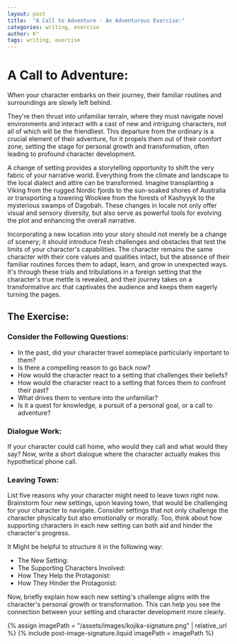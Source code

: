 ```yaml
---
layout: post
title:  "A Call to Adventure - An Adventurous Exercise:"
categories: writing, exercise
author: K°
tags: writing, exercise
---
```


# A Call to Adventure:

When your character embarks on their journey, their familiar routines and surroundings are slowly left behind.

They're then thrust into unfamiliar terrain, where they must navigate novel environments and interact with a cast of new and intriguing characters, not all of which will be the friendliest. This departure from the ordinary is a crucial element of their adventure, for it propels them out of their comfort zone, setting the stage for personal growth and transformation, often leading to profound character development.

A change of setting provides a storytelling opportunity to shift the very fabric of your narrative world. Everything from the climate and landscape to the local dialect and attire can be transformed. Imagine transplanting a Viking from the rugged Nordic fjords to the sun-soaked shores of Australia or transporting a towering Wookiee from the forests of Kashyyyk to the mysterious swamps of Dagobah. These changes in locale not only offer visual and sensory diversity, but also serve as powerful tools for evolving the plot and enhancing the overall narrative.

Incorporating a new location into your story should not merely be a change of scenery; it should introduce fresh challenges and obstacles that test the limits of your character's capabilities. The character remains the same character with their core values and qualities intact, but the absence of their familiar routines forces them to adapt, learn, and grow in unexpected ways. It's through these trials and tribulations in a foreign setting that the character's true mettle is revealed, and their journey takes on a transformative arc that captivates the audience and keeps them eagerly turning the pages.

## The Exercise:

### Consider the Following Questions:
- In the past, did your character travel someplace particularly important to them?
- Is there a compelling reason to go back now?
- How would the character react to a setting that challenges their beliefs?
- How would the character react to a setting that forces them to confront their past?
- What drives them to venture into the unfamiliar?
- Is it a quest for knowledge, a pursuit of a personal goal, or a call to adventure?

### Dialogue Work:
If your character could call home, who would they call and what would they say? Now, write a short dialogue where the character actually makes this hypothetical phone call.

### Leaving Town:
List five reasons why your character might need to leave town right now.
Brainstorm four new settings, upon leaving town, that would be challenging for your character to navigate.
Consider settings that not only challenge the character physically but also emotionally or morally.
Too, think about how supporting characters in each new setting can both aid and hinder the character's progress.

It Might be helpful to structure it in the following way:
- The New Setting:
- The Supporting Characters Involved:
- How They Help the Protagonist:
- How They Hinder the Protagonist:

Now, briefly explain how each new setting's challenge aligns with the character's personal growth or transformation. This can help you see the connection between your setting and character development more clearly.

<!-- signature -->
{% assign imagePath = "/assets/images/kojika-signature.png" | relative_url %}
{% include post-image-signature.liquid imagePath = imagePath %}
